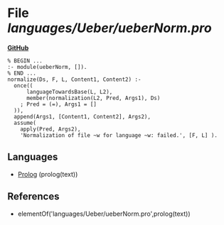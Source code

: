 # File _languages/Ueber/ueberNorm.pro_
**[GitHub](https://github.com/softlang/yas/blob/master/languages/Ueber/ueberNorm.pro)**
```
% BEGIN ...
:- module(ueberNorm, []).
% END ...
normalize(Ds, F, L, Content1, Content2) :-
  once((
      languageTowardsBase(L, L2),
      member(normalization(L2, Pred, Args1), Ds)
    ; Pred = (=), Args1 = [] 
  )),
  append(Args1, [Content1, Content2], Args2),
  assume(
    apply(Pred, Args2),
    'Normalization of file ~w for language ~w: failed.', [F, L] ).
```

## Languages
* [Prolog](../languages/Prolog.md) (prolog(text))

## References
* elementOf('languages/Ueber/ueberNorm.pro',prolog(text))
